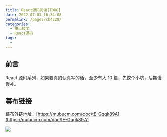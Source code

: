 ```yaml
---
title: React源码阅读[TODO]
date: 2022-07-03 16:34:08
permalink: /pages/cb4228/
categories:
  - 重点技术
  - React源码
tags:
  - 
---
```


## 前言

React 源码系列，如果要真的认真写的话，至少有大 10 篇，先挖个小坑，后期慢慢补。

## 幕布链接


幕布外链地址：[https://mubucm.com/doc/tE-Gqqk89A](https://mubucm.com/doc/tE-Gqqk89A)

![](https://wjs-tik.oss-cn-shanghai.aliyuncs.com/image-20220703163610532.png)
